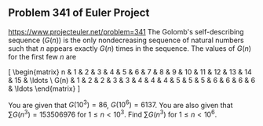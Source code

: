 ## Problem 341 of Euler Project 
https://www.projecteuler.net/problem=341
The Golomb's self-describing sequence $(G(n))$ is the only nondecreasing sequence of natural numbers such that $n$ appears exactly $G(n)$ times in the sequence. The values of $G(n)$ for the first few $n$ are

\[
\begin{matrix}
n & 1 & 2 & 3 & 4 & 5 & 6 & 7 & 8 & 9 & 10 & 11 & 12 & 13 & 14 & 15 & \ldots \\
G(n) & 1 & 2 & 2 & 3 & 3 & 4 & 4 & 4 & 5 & 5 & 5 & 6 & 6 & 6 & 6 & \ldots
\end{matrix}
\]

You are given that $G(10^3) = 86$, $G(10^6) = 6137$.
You are also given that $\sum G(n^3) = 153506976$ for $1 \le n \lt 10^3$.
Find $\sum G(n^3)$ for $1 \le n \lt 10^6$.